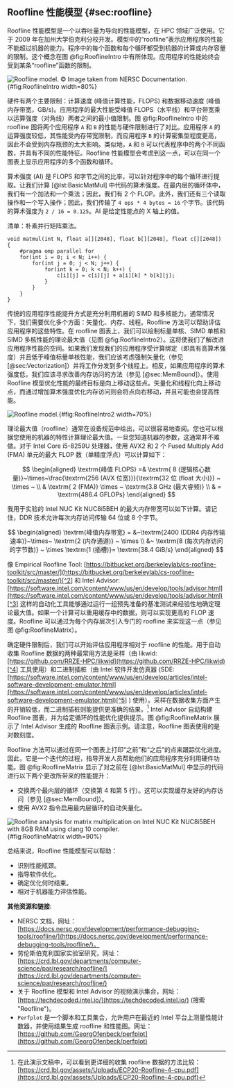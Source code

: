 
## Roofline 性能模型 {#sec:roofline}

Roofline 性能模型是一个以吞吐量为导向的性能模型，在 HPC 领域广泛使用。它于 2009 年在加州大学伯克利分校开发。模型中的“roofline”表示应用程序的性能不能超过机器的能力。程序中的每个函数和每个循环都受到机器的计算或内存容量的限制。这个概念在图 @fig:RooflineIntro 中有所体现。应用程序的性能始终会受到某条“roofline”函数的限制。

![Roofline model. *© Image taken from [NERSC Documentation](https://docs.nersc.gov/development/performance-debugging-tools/roofline/#arithmetic-intensity-ai-and-achieved-performance-flops-for-application-characterization).*](../../img/perf-analysis/Roofline-intro.png){#fig:RooflineIntro width=80%}

硬件有两个主要限制：计算速度 (峰值计算性能，FLOPS) 和数据移动速度 (峰值内存带宽，GB/s)。应用程序的最大性能受峰值 FLOPS（水平线）和平台带宽乘以运算强度（对角线）两者之间的最小值限制。图 @fig:RooflineIntro 中的 roofline 图将两个应用程序 `A` 和 `B` 的性能与硬件限制进行了对比。应用程序 `A` 的运算强度较低，其性能受内存带宽限制，而应用程序 `B` 的计算密集型程度更高，因此不会受到内存瓶颈的太大影响。类似地，`A` 和 `B` 可以代表程序中的两个不同函数，并具有不同的性能特征。Roofline 性能模型会考虑到这一点，可以在同一个图表上显示应用程序的多个函数和循环。

算术强度 (AI) 是 FLOPS 和字节之间的比率，可以针对程序中的每个循环进行提取。让我们计算 [@lst:BasicMatMul] 中代码的算术强度。在最内层的循环体中，我们有一个加法和一个乘法；因此，我们有 2 个 FLOP。此外，我们还有三个读取操作和一个写入操作；因此，我们传输了 `4 ops * 4 bytes = 16` 个字节。该代码的算术强度为 `2 / 16 = 0.125`。AI 是给定性能点的 X 轴上的值。

清单：朴素并行矩阵乘法。
~~~~ {#lst:BasicMatMul .cpp .numberLines}
void matmul(int N, float a[][2048], float b[][2048], float c[][2048]) {
    #pragma omp parallel for
    for(int i = 0; i < N; i++) {
        for(int j = 0; j < N; j++) {
            for(int k = 0; k < N; k++) {
                c[i][j] = c[i][j] + a[i][k] * b[k][j];
            }
        }
    }
}
~~~~

传统的应用程序性能提升方式是充分利用机器的 SIMD 和多核能力。通常情况下，我们需要优化多个方面：矢量化、内存、线程。Roofline 方法可以帮助评估应用程序的这些特性。在 roofline 图表上，我们可以绘制标量单核、SIMD 单核和 SIMD 多核性能的理论最大值（见图 @fig:RooflineIntro2）。这将使我们了解改进应用程序性能的空间。如果我们发现我们的应用程序受计算绑定（即具有高算术强度）并且低于峰值标量单核性能，我们应该考虑强制矢量化（参见 [@sec:Vectorization]）并将工作分发到多个线程上。相反，如果应用程序的算术强度低，我们应该寻求改善内存访问的方法（参见 [@sec:MemBound]）。使用 Roofline 模型优化性能的最终目标是向上移动这些点。矢量化和线程化向上移动点，而通过增加算术强度优化内存访问则会将点向右移动，并且可能也会提高性能。

![Roofline model.](../../img/perf-analysis/Roofline-intro2.jpg){#fig:RooflineIntro2 width=70%}

理论最大值（roofline）通常在设备规范中给出，可以很容易地查阅。您也可以根据您使用的机器的特性计算理论最大值。一旦您知道机器的参数，这通常并不难做。对于 Intel Core i5-8259U 处理器，使用 AVX2 和 2 个 Fused Multiply Add (FMA) 单元的最大 FLOP 数（单精度浮点）可以计算如下：

$$
\begin{aligned}
\textrm{峰值 FLOPS} =& \textrm{ 8 (逻辑核心数量)}~\times~\frac{\textrm{256 (AVX 位宽)}}{\textrm{32 位 (float 大小)}} ~ \times ~ \\
& \textrm{ 2 (FMA)} \times ~ \textrm{3.8 GHz (最大睿频)} \\
& = \textrm{486.4 GFLOPs}
\end{aligned}
$$

我用于实验的 Intel NUC Kit NUC8i5BEH 的最大内存带宽可以如下计算。请记住，DDR 技术允许每次内存访问传输 64 位或 8 个字节。

$$
\begin{aligned}
\textrm{峰值内存带宽} = &~\textrm{2400 (DDR4 内存传输速率)}~\times~ \textrm{2 (内存通道)} ~ \times \\ &~ \textrm{8 (每次内存访问的字节数)} ~ \times \textrm{1 (插槽)}= \textrm{38.4 GiB/s}
\end{aligned}
$$

像 Empirical Roofline Tool: [https://bitbucket.org/berkeleylab/cs-roofline-toolkit/src/master/](https://bitbucket.org/berkeleylab/cs-roofline-toolkit/src/master/)[^2] 和 Intel Advisor: [https://software.intel.com/content/www/us/en/develop/tools/advisor.html](https://software.intel.com/content/www/us/en/develop/tools/advisor.html)[^3] 这样的自动化工具能够通过运行一组预先准备的基准测试来经验性地确定理论最大值。如果一个计算可以重用缓存中的数据，则可以实现更高的 FLOP 速度。Roofline 可以通过为每个内存层次引入专门的 roofline 来实现这一点（参见图 @fig:RooflineMatrix）。

确定硬件限制后，我们可以开始评估应用程序相对于 roofline 的性能。用于自动收集 Roofline 数据的两种最常用方法是采样（由 likwid: [https://github.com/RRZE-HPC/likwid](https://github.com/RRZE-HPC/likwid)[^4] 工具使用）和二进制插桩（由 Intel 软件开发仿真器 (SDE: [https://software.intel.com/content/www/us/en/develop/articles/intel-software-development-emulator.html](https://software.intel.com/content/www/us/en/develop/articles/intel-software-development-emulator.html)[^5] ) 使用）。采样在数据收集方面产生的开销较低，而二进制插桩则能提供更准确的结果。[^6] Intel Advisor 自动构建 Roofline 图表，并为给定循环的性能优化提供提示。图 @fig:RooflineMatrix 展示了 Intel Advisor 生成的 Roofline 图表示例。请注意，Roofline 图表使用的是对数刻度。

Roofline 方法可以通过在同一个图表上打印“之前”和“之后”的点来跟踪优化进度。因此，它是一个迭代的过程，指导开发人员帮助他们的应用程序充分利用硬件功能。图 @fig:RooflineMatrix 显示了对之前在 [@lst:BasicMatMul] 中显示的代码进行以下两个更改所带来的性能提升：

* 交换两个最内层的循环（交换第 4 和第 5 行）。这可以实现缓存友好的内存访问（参见 [@sec:MemBound]）。
* 使用 AVX2 指令启用最内层循环的自动矢量化。

![Roofline analysis for matrix multiplication on Intel NUC Kit NUC8i5BEH with 8GB RAM using clang 10 compiler.](../../img/perf-analysis/roofline_matrix.png){#fig:RooflineMatrix width=90%}

总结来说，Roofline 性能模型可以帮助：

* 识别性能瓶颈。
* 指导软件优化。
* 确定优化何时结束。
* 相对于机器能力评估性能。

**其他资源和链接**:

* NERSC 文档，网址： [https://docs.nersc.gov/development/performance-debugging-tools/roofline/](https://docs.nersc.gov/development/performance-debugging-tools/roofline/)。
* 劳伦斯伯克利国家实验室研究，网址： [https://crd.lbl.gov/departments/computer-science/par/research/roofline/](https://crd.lbl.gov/departments/computer-science/par/research/roofline/)
* 关于 Roofline 模型和 Intel Advisor 的视频演示集合，网址： [https://techdecoded.intel.io/](https://techdecoded.intel.io/) (搜索 "Roofline")。
* `Perfplot` 是一个脚本和工具集合，允许用户在最近的 Intel 平台上测量性能计数器，并使用结果生成 roofline 和性能图。网址： [https://github.com/GeorgOfenbeck/perfplot](https://github.com/GeorgOfenbeck/perfplot)

[^2]: Empirical Roofline Tool - [https://bitbucket.org/berkeleylab/cs-roofline-toolkit/src/master/](https://bitbucket.org/berkeleylab/cs-roofline-toolkit/src/master/).
[^3]: Intel Advisor - [https://software.intel.com/content/www/us/en/develop/tools/advisor.html](https://software.intel.com/content/www/us/en/develop/tools/advisor.html).
[^4]: Likwid - [https://github.com/RRZE-HPC/likwid](https://github.com/RRZE-HPC/likwid).
[^5]: Intel SDE - [https://software.intel.com/content/www/us/en/develop/articles/intel-software-development-emulator.html](https://software.intel.com/content/www/us/en/develop/articles/intel-software-development-emulator.html).
[^6]: 在此演示文稿中，可以看到更详细的收集 roofline 数据的方法比较：[https://crd.lbl.gov/assets/Uploads/ECP20-Roofline-4-cpu.pdf](https://crd.lbl.gov/assets/Uploads/ECP20-Roofline-4-cpu.pdf)


